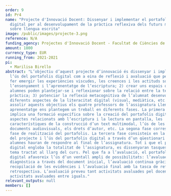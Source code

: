 ```yaml
---
order: 9
id: Pr4
name: "Projecte d'Innovació Docent: Dissenyar i implementar el portafolis
  digital per al desenvolupament de la pràctica reflexiva dels futurs mestres
  sobre llengua escrita"
image: /public/images/projecte-3.png
reference: N/A
funding_agency: Projectes d'Innovació Docent - Facultat de Ciències de l'Educació, UAB
amount: 1800
currency_type: EUR
running_from: 2021-2021
pi:
  - Marilisa Birello
abstract: "L’objectiu d’aquest projecte d’innovació és dissenyar i implementar
  l’ús del portafolis digital com a eina de reflexió i avaluació que permet: 1)
  fer emergir les experiències viscudes, les creences i les actituds sobre
  l’ensenyament i l’aprenentatge de l’escriptura; 2) crear uns espais on els
  alumnes poden plantejar-se i reflexionar sobre la relació entre la teoria i la
  pràctica; 3) potenciar la reflexió metacognitiva de l’alumnat desenvolupant
  diferents aspectes de la literacitat digital (visual, mediàtica, etc.). Per
  assolir aquests objectius els quatre professors de l’assignatura Llengües i
  aprenentatge ens plantegem un treball en diferents fases. La primera fase
  implica una formació específica sobre la creació del portafolis digital, els
  aspectes relacionats amb l’escriptura i la lectura en pantalla, les
  característiques de la construcció d’un text multimodal, l’ús de les imatges i
  documents audiovisuals, els drets d’autor, etc. La segona fase correspon a la
  fase de realització del portafolis. La tercera fase consisteix en la valoració
  del projecte i l’ús del portafolis digital a través d’un qüestionari que els
  alumnes hauran de respondre al final de l’assignatura. Tot i que el portafolis
  digital engloba la totalitat de l’assignatura, es dissenyaran tasques per cada
  tema tractat al llarg del curs. Pel que fa a l’avaluació, el portafolis
  digital afavoreix l’ús d’un ventall ampli de possibilitats: l’avaluació
  diagnòstica a través del document inicial, l’avaluació continua gràcies a la
  recopilació de les evidències i l’avaluació final amb la tasca de reflexió
  retrospectiva. L’avaluació preveu tant activitats avaluades pel docent com
  activitats avaluades entre iguals."
relevant_outputs: null
members: []
---
```

